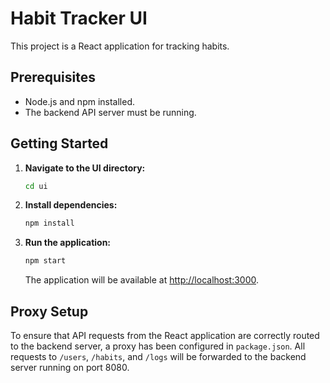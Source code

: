 # Habit Tracker UI

This project is a React application for tracking habits.

## Prerequisites

- Node.js and npm installed.
- The backend API server must be running.

## Getting Started

1.  **Navigate to the UI directory:**
    ```bash
    cd ui
    ```

2.  **Install dependencies:**
    ```bash
    npm install
    ```

3.  **Run the application:**
    ```bash
    npm start
    ```
    The application will be available at [http://localhost:3000](http://localhost:3000).

## Proxy Setup

To ensure that API requests from the React application are correctly routed to the backend server, a proxy has been configured in `package.json`. All requests to `/users`, `/habits`, and `/logs` will be forwarded to the backend server running on port 8080.
